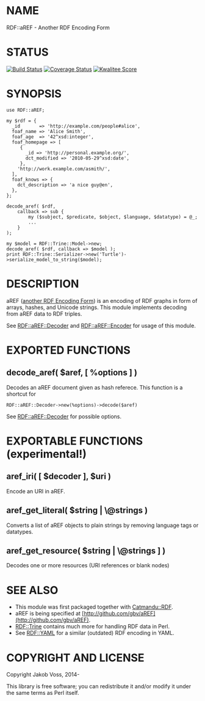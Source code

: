 # NAME

RDF::aREF - Another RDF Encoding Form

# STATUS

[![Build Status](https://travis-ci.org/nichtich/RDF-aREF.png)](https://travis-ci.org/nichtich/RDF-aREF)
[![Coverage Status](https://coveralls.io/repos/nichtich/RDF-aREF/badge.png)](https://coveralls.io/r/nichtich/RDF-aREF)
[![Kwalitee Score](http://cpants.cpanauthors.org/dist/RDF-aREF.png)](http://cpants.cpanauthors.org/dist/RDF-aREF)

# SYNOPSIS

    use RDF::aREF;

    my $rdf = {
      _id       => 'http://example.com/people#alice',
      foaf_name => 'Alice Smith',
      foaf_age  => '42^xsd:integer',
      foaf_homepage => [
         { 
           _id => 'http://personal.example.org/',
           dct_modified => '2010-05-29^xsd:date',
         },
        'http://work.example.com/asmith/',
      ],
      foaf_knows => {
        dct_description => 'a nice guy@en',
      },
    };

    decode_aref( $rdf,
        callback => sub {
            my ($subject, $predicate, $object, $language, $datatype) = @_;
            ...
        }
    );
    
    my $model = RDF::Trine::Model->new;
    decode_aref( $rdf, callback => $model );
    print RDF::Trine::Serializer->new('Turtle')->serialize_model_to_string($model);

# DESCRIPTION

aREF ([another RDF Encoding Form](http://gbv.github.io/aREF/)) is an encoding
of RDF graphs in form of arrays, hashes, and Unicode strings. This module 
implements decoding from aREF data to RDF triples.

See [RDF::aREF::Decoder](https://metacpan.org/pod/RDF::aREF::Decoder) and [RDF::aREF::Encoder](https://metacpan.org/pod/RDF::aREF::Encoder) for usage of this module.

# EXPORTED FUNCTIONS

## decode\_aref( $aref, \[ %options \] )

Decodes an aREF document given as hash referece. This function is a shortcut for

    RDF::aREF::Decoder->new(%options)->decode($aref)

See [RDF::aREF::Decoder](https://metacpan.org/pod/RDF::aREF::Decoder) for possible options.

# EXPORTABLE FUNCTIONS (experimental!)

## aref\_iri( \[ $decoder \], $uri )

Encode an URI in aREF.

## aref\_get\_literal( $string | \\@strings )

Converts a list of aREF objects to plain strings by removing language tags or
datatypes.

## aref\_get\_resource( $string | \\@strings \] )

Decodes one or more resources (URI references or blank nodes)

# SEE ALSO

- This module was first packaged together with [Catmandu::RDF](https://metacpan.org/pod/Catmandu::RDF).
- aREF is being specified at [http://github.com/gbv/aREF](http://github.com/gbv/aREF).
- [RDF::Trine](https://metacpan.org/pod/RDF::Trine) contains much more for handling RDF data in Perl.
- See [RDF::YAML](https://metacpan.org/pod/RDF::YAML) for a similar (outdated) RDF encoding in YAML.

# COPYRIGHT AND LICENSE

Copyright Jakob Voss, 2014-

This library is free software; you can redistribute it and/or modify it under
the same terms as Perl itself.
